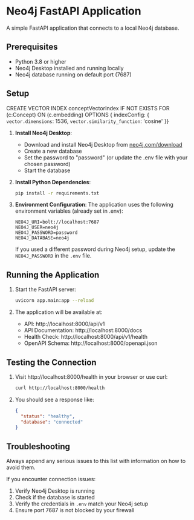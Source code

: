 # Neo4j FastAPI Application

A simple FastAPI application that connects to a local Neo4j database.

## Prerequisites

- Python 3.8 or higher
- Neo4j Desktop installed and running locally
- Neo4j database running on default port (7687)

## Setup

CREATE VECTOR INDEX conceptVectorIndex IF NOT EXISTS
FOR (c:Concept)
ON (c.embedding)
OPTIONS { indexConfig: {
 `vector.dimensions`: 1536,
 `vector.similarity_function`: 'cosine'
}}

1. **Install Neo4j Desktop**:
   - Download and install Neo4j Desktop from [neo4j.com/download](https://neo4j.com/download/)
   - Create a new database
   - Set the password to "password" (or update the .env file with your chosen password)
   - Start the database

2. **Install Python Dependencies**:
   ```bash
   pip install -r requirements.txt
   ```

3. **Environment Configuration**:
   The application uses the following environment variables (already set in .env):
   ```
   NEO4J_URI=bolt://localhost:7687
   NEO4J_USER=neo4j
   NEO4J_PASSWORD=password
   NEO4J_DATABASE=neo4j
   ```
   If you used a different password during Neo4j setup, update the `NEO4J_PASSWORD` in the `.env` file.

## Running the Application

1. Start the FastAPI server:
   ```bash
   uvicorn app.main:app --reload
   ```

2. The application will be available at:
   - API: http://localhost:8000/api/v1
   - API Documentation: http://localhost:8000/docs
   - Health Check: http://localhost:8000/api/v1/health
   - OpenAPI Schema: http://localhost:8000/openapi.json

## Testing the Connection

1. Visit http://localhost:8000/health in your browser or use curl:
   ```bash
   curl http://localhost:8000/health
   ```

2. You should see a response like:
   ```json
   {
     "status": "healthy",
     "database": "connected"
   }
   ```

## Troubleshooting

Always append any serious issues to this list with information on how to avoid them.

If you encounter connection issues:
1. Verify Neo4j Desktop is running
2. Check if the database is started
3. Verify the credentials in `.env` match your Neo4j setup
4. Ensure port 7687 is not blocked by your firewall 